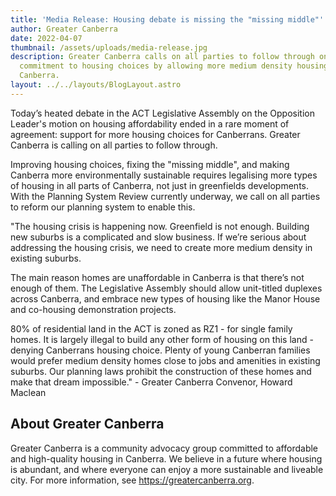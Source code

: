 ```yaml
---
title: 'Media Release: Housing debate is missing the "missing middle"'
author: Greater Canberra
date: 2022-04-07
thumbnail: /assets/uploads/media-release.jpg
description: Greater Canberra calls on all parties to follow through on their
  commitment to housing choices by allowing more medium density housing across
  Canberra.
layout: ../../layouts/BlogLayout.astro
---
```

Today’s heated debate in the ACT Legislative Assembly on the Opposition Leader's motion on housing affordability ended in a rare moment of agreement: support for more housing choices for Canberrans. Greater Canberra is calling on all parties to follow through. 

Improving housing choices, fixing the "missing middle", and making Canberra more environmentally sustainable requires legalising more types of housing in all parts of Canberra, not just in greenfields developments. With the Planning System Review currently underway, we call on all parties to reform our planning system to enable this.

"The housing crisis is happening now. Greenfield is not enough. Building new suburbs is a complicated and slow business. If we’re serious about addressing the housing crisis, we need to create more medium density in existing suburbs.

The main reason homes are unaffordable in Canberra is that there’s not enough of them. The Legislative Assembly should allow unit-titled duplexes across Canberra, and embrace new types of housing like the Manor House and co-housing demonstration projects.

80% of residential land in the ACT is zoned as RZ1 - for single family homes. It is largely illegal to build any other form of housing on this land - denying Canberrans housing choice. Plenty of young Canberran families would prefer medium density homes close to jobs and amenities in existing suburbs. Our planning laws prohibit the construction of these homes and make that dream impossible." - Greater Canberra Convenor, Howard Maclean

## About Greater Canberra

Greater Canberra is a community advocacy group committed to affordable and high-quality housing in Canberra. We believe in a future where housing is abundant, and where everyone can enjoy a more sustainable and liveable city. For more information, see <https://greatercanberra.org>.
